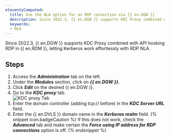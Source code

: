 ```yaml
---
eleventyComputed:
  title: Use the NLA option for an RDP connection via {{ en.DGW }}
  description: Since 2022.3, {{ en.DGW }} supports KDC Proxy combined with API hooking RDP in {{ en.RDM }}.
  keywords:
  - NLA
---
```

Since 2022.3, {{ en.DGW }} supports KDC Proxy combined with API hooking RDP in {{ en.RDM }}, letting Kerberos work effortlessly with RDP NLA.

## Steps
1. Access the ***Administration*** tab on the left.
1. Under the ***Modules*** section, click on ***{{ en.DGW }}***.
1. Click ***Edit*** on the desired {{ en.DGW }}.
1. Go to the ***KDC proxy*** tab.  
![KDC proxy Tab](https://webdevolutions.azureedge.net/docs/en/kb/KB0025.png) 
1. Enter the domain controller (adding tcp:// before) in the ***KDC Server URL*** field.
1. Enter the {{ en.DVLS }} domain name in the ***Kerberos realm*** field.
{% snippet icon.badgeCaution %} 
If this does not work, check the ***Advanced*** tab and make certain the ***Force using IP address for RDP connections*** option is off.
{% endsnippet %}
